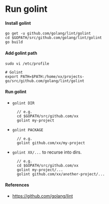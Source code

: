 # Run golint

#### Install golint

    go get -u github.com/golang/lint/golint
    cd $GOPATH/src/github.com/golang/lint/golint
    go build

#### Add golint path

    sudo vi /etc/profile

    # Golint
    export PATH=$PATH:/home/xx/projects-go/src/github.com/golang/lint/golint

#### Run golint
* `golint DIR`
  
        // e.g.
        cd $GOPATH/src/github.com/xx
        golint my-project   

* `golint PACKAGE`

        // e.g.
        golint github.com/xx/my-project

* `golint XX/...` to recurse into dirs.

        // e.g.
        cd $GOPATH/src/github.com/xx
        golint my-project/...
        golint github.com/xx/another-project/...

#### References
* <https://github.com/golang/lint>
